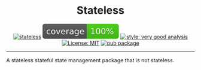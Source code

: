 <h1 align="center">
Stateless
</h1>

<p align="center">
<a href="https://github.com/wolfenrain/stateless/actions"><img src="https://github.com/wolfenrain/stateless/workflows/ci/badge.svg" alt="stateless"></a>
<a href="https://github.com/wolfenrain/stateless/actions"><img src="https://raw.githubusercontent.com/wolfenrain/stateless/main/coverage_badge.svg" alt="coverage"></a>
<a href="https://pub.dev/packages/very_good_analysis"><img src="https://img.shields.io/badge/style-very_good_analysis-B22C89.svg" alt="style: very good analysis"></a>
<a href="https://opensource.org/licenses/MIT"><img src="https://img.shields.io/badge/license-MIT-purple.svg" alt="License: MIT"></a>
<a href="https://pub.dev/packages/stateless"><img src="https://img.shields.io/pub/v/stateless.svg" alt="pub package"></a>
</p>

---

A stateless stateful state management package that is not stateless.

